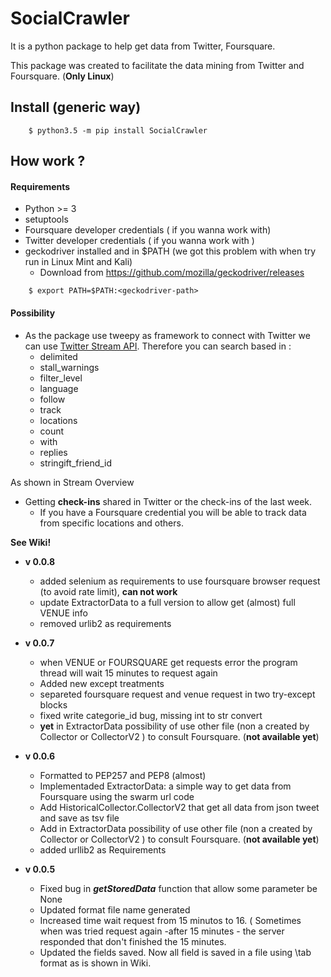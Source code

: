 # SocialCrawler
It is a python package to help get data from Twitter, Foursquare.

This package was created to facilitate the data mining from Twitter and Foursquare. (**Only Linux**)

## Install (generic way)

```shell
	$ python3.5 -m pip install SocialCrawler
```

## How work ?

#### Requirements

 - Python >= 3 
 - setuptools
 - Foursquare developer  credentials ( if you wanna work with)
 - Twitter developer credentials ( if you wanna work with )
 - geckodriver installed and in $PATH (we got this problem with when try run in Linux Mint and Kali)
    - Download from https://github.com/mozilla/geckodriver/releases

```shell
    $ export PATH=$PATH:<geckodriver-path>
```

#### Possibility

 - As the package use tweepy as framework to connect with Twitter we can use [Twitter Stream API](https://dev.twitter.com/streaming/overview). Therefore you can search based in :
    -  delimited
    -  stall_warnings
    -  filter_level
    -  language
    -  follow
    -  track
    -  locations
    -  count
    -  with
    -  replies
    -  stringift_friend_id


As shown in Stream Overview

- Getting **check-ins** shared in Twitter or the check-ins of the last week.
    -  If you have a Foursquare credential you will be able to track data from specific locations and others. 

**See Wiki!**

- **v 0.0.8**
    - added selenium as requirements to use foursquare browser request (to avoid rate limit), **can not work**
    - update ExtractorData to a full version to allow get (almost) full VENUE info
    - removed urlib2 as requirements

    
- **v 0.0.7**
    - when VENUE or FOURSQUARE get requests error the program thread will wait 15 minutes to request again
    - Added new except treatments 
    - separeted foursquare request and venue request in two try-except blocks
    - fixed write categorie_id bug, missing int to str convert
    - **yet** in ExtractorData possibility of use other file (non a created by Collector or CollectorV2 ) to consult
    Foursquare. (**not available yet**)
    

- **v 0.0.6**
	- Formatted to PEP257 and PEP8 (almost)
	- Implementaded ExtractorData: a simple way to get data from Foursquare using the swarm url code
	- Add  HistoricalCollector.CollectorV2 that get all data from json tweet and save as tsv file
    - Add in ExtractorData possibility of use other file (non a created by Collector or CollectorV2 ) to consult
    Foursquare. (**not available yet**)
    - added urllib2 as Requirements


- **v 0.0.5**
	- Fixed bug in ***getStoredData*** function that allow some parameter be None
	- Updated format file name generated 
	- Increased time wait request from 15 minutos to 16. ( Sometimes when was tried request again -after 15 minutes - the server responded that don't finished the 15 minutes.
	- Updated the fields saved. Now all field is saved in a file using \tab format as is shown in Wiki.
